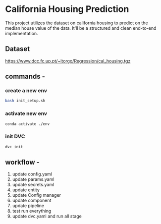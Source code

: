 # California Housing Prediction

This project utilizes the dataset on california housing to predict on the median house value of the data.
It'll be a structured and clean end-to-end implementation.

## Dataset
https://www.dcc.fc.up.pt/~ltorgo/Regression/cal_housing.tgz



## commands - 

### create a new env
```bash
bash init_setup.sh
```

### activate new env
```bash
conda activate ./env
```

### init DVC
```bash
dvc init
```
## workflow - 
1. update config.yaml
2. update params.yaml
3. update secrets.yaml
4. update entity
5. update Config manager
6. update component
7. update pipeline
8. test run everything
9. update dvc.yaml and run all stage
